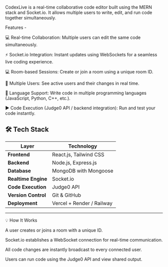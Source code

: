 CodexLive is a real-time collaborative code editor built using the MERN stack and Socket.io. It allows multiple users to write, edit, and run code together simultaneously.

Features -

💻 Real-time Collaboration: Multiple users can edit the same code simultaneously.

⚡ Socket.io Integration: Instant updates using WebSockets for a seamless live coding experience.

💻 Room-based Sessions: Create or join a room using a unique room ID.

👥 Multiple Users: See active users and their changes in real time.

🧾 Language Support: Write code in multiple programming languages (JavaScript, Python, C++, etc.).

▶️ Code Execution (Judge0 API / backend integration): Run and test your code instantly.


## 🛠️ Tech Stack

| Layer | Technology |
|-------|-------------|
| **Frontend** | React.js, Tailwind CSS |
| **Backend** | Node.js, Express.js |
| **Database** | MongoDB with Mongoose |
| **Realtime Engine** | Socket.io |
| **Code Execution** | Judge0 API |
| **Version Control** | Git & GitHub |
| **Deployment** | Vercel + Render / Railway |

---

💡 How It Works

A user creates or joins a room with a unique ID.

Socket.io establishes a WebSocket connection for real-time communication.

All code changes are instantly broadcast to every connected user.

Users can run code using the Judge0 API and view shared output.

